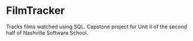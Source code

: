FilmTracker
===========

Tracks films watched using SQL. Capstone project for Unit II of the second half of Nashville Software School.
